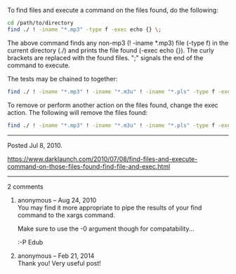 To find files and execute a command on the files found, do the following:

```bash
cd /path/to/directory
find ./ ! -iname "*.mp3" -type f -exec echo {} \;
```

The above command finds any non-mp3 (! -iname *.mp3) file (-type f) in the current directory (./) and prints the file found (-exec echo {}). The curly brackets are replaced with the found files. "\;" signals the end of the command to execute.

The tests may be chained to together:
```bash
find ./ ! -iname "*.mp3" ! -iname "*.m3u" ! -iname "*.pls" -type f -exec echo {} \;
```

To remove or perform another action on the files found, change the exec action. The following will remove the files found:
```bash
find ./ ! -iname "*.mp3" ! -iname "*.m3u" ! -iname "*.pls" -type f -exec rm {} \;
```

---

Posted Jul 8, 2010.

https://www.darklaunch.com/2010/07/08/find-files-and-execute-command-on-those-files-found-find-file-and-exec.html

---

2 comments

<ol>
    <li>
        <div>
            anonymous &ndash; Aug 24, 2010
            <div>
You may find it more appropriate to pipe the results of your find command to the xargs command.

Make sure to use the -0 argument though for compatability...

:-P Edub
            </div>
        </div>
    </li>
    <li>
        <div>
            anonymous &ndash; Feb 21, 2014
            <div>
Thank you! Very useful post!
            </div>
        </div>
    </li>
</ol>
